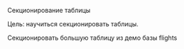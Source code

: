 Секционирование таблицы

Цель:
научиться секционировать таблицы.

Секционировать большую таблицу из демо базы flights
